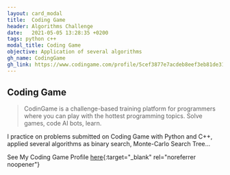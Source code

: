 ```yaml
---
layout: card_modal
title:  Coding Game
header: Algorithms Challenge
date:   2021-05-05 13:28:35 +0200
tags: python c++
modal_title: Coding Game
objective: Application of several algorithms
gh_name: CodingGame
gh_link: https://www.codingame.com/profile/5cef3877e7acdeb8eef3eb81de3122579039901
---
```



## Coding Game 

> CodinGame is a challenge-based training platform for programmers where you can play with the hottest programming topics. Solve games, code AI bots, learn.

I practice on problems submitted on Coding Game with Python and C++, applied several algorithms as binary search, Monte-Carlo Search Tree...

See My Coding Game Profile [here](https://www.codingame.com/profile/5cef3877e7acdeb8eef3eb81de3122579039901){:target="_blank" rel="noreferrer noopener"}